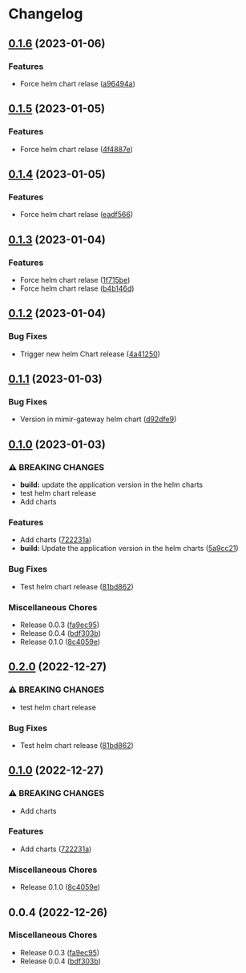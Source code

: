 # Changelog

## [0.1.6](https://github.com/celest-io/go-release-please/compare/loki-gateway-v0.1.5...loki-gateway-v0.1.6) (2023-01-06)


### Features

* Force helm chart relase ([a96494a](https://github.com/celest-io/go-release-please/commit/a96494aec215298f8dc3da6805192dcc0290309a))

## [0.1.5](https://github.com/celest-io/go-release-please/compare/loki-gateway-v0.1.4...loki-gateway-v0.1.5) (2023-01-05)


### Features

* Force helm chart relase ([4f4887e](https://github.com/celest-io/go-release-please/commit/4f4887e4f49d65cca52fe362c8d453c070535fcc))

## [0.1.4](https://github.com/celest-io/go-release-please/compare/loki-gateway-v0.1.3...loki-gateway-v0.1.4) (2023-01-05)


### Features

* Force helm chart relase ([eadf566](https://github.com/celest-io/go-release-please/commit/eadf5661dfbdbc3c834b43a21d0aa739a3e8e7d9))

## [0.1.3](https://github.com/celest-io/go-release-please/compare/loki-gateway-v0.1.2...loki-gateway-v0.1.3) (2023-01-04)


### Features

* Force helm chart relase ([1f715be](https://github.com/celest-io/go-release-please/commit/1f715be2f20b4465703adb416282e140881084c2))
* Force helm chart relase ([b4b146d](https://github.com/celest-io/go-release-please/commit/b4b146de7d49587251510b0d3f43cfe7f843a5de))

## [0.1.2](https://github.com/celest-io/go-release-please/compare/loki-gateway-v0.1.1...loki-gateway-v0.1.2) (2023-01-04)


### Bug Fixes

* Trigger new helm Chart release ([4a41250](https://github.com/celest-io/go-release-please/commit/4a41250ea53fe898f2dacc0040cc267b21437245))

## [0.1.1](https://github.com/celest-io/go-release-please/compare/loki-gateway-v0.1.0...loki-gateway-v0.1.1) (2023-01-03)


### Bug Fixes

* Version in mimir-gateway helm chart ([d92dfe9](https://github.com/celest-io/go-release-please/commit/d92dfe9b144bda6ac5c23f6e29223588712905c2))

## [0.1.0](https://github.com/celest-io/go-release-please/compare/loki-gateway-v0.2.0...loki-gateway-v0.1.0) (2023-01-03)


### ⚠ BREAKING CHANGES

* **build:** update the application version in the helm charts
* test helm chart release
* Add charts

### Features

* Add charts ([722231a](https://github.com/celest-io/go-release-please/commit/722231a716401220061b270d8383c78ad4f4a5f4))
* **build:** Update the application version in the helm charts ([5a9cc21](https://github.com/celest-io/go-release-please/commit/5a9cc21516cd2fcfb659ece5e565e0d91aa5f33d))


### Bug Fixes

* Test helm chart release ([81bd862](https://github.com/celest-io/go-release-please/commit/81bd862dc4147aeecacf5d786fa021821502ac04))


### Miscellaneous Chores

* Release 0.0.3 ([fa9ec95](https://github.com/celest-io/go-release-please/commit/fa9ec950429099513c7e9fb86dc9ed8ba271d630))
* Release 0.0.4 ([bdf303b](https://github.com/celest-io/go-release-please/commit/bdf303b2f238e5dfb8c39b383f1b87df36261c0d))
* Release 0.1.0 ([8c4059e](https://github.com/celest-io/go-release-please/commit/8c4059e895dd053754435ba583e699bb00f27863))

## [0.2.0](https://github.com/celest-io/go-release-please/compare/loki-gateway-chart-v0.1.0...loki-gateway-chart-v0.2.0) (2022-12-27)


### ⚠ BREAKING CHANGES

* test helm chart release

### Bug Fixes

* Test helm chart release ([81bd862](https://github.com/celest-io/go-release-please/commit/81bd862dc4147aeecacf5d786fa021821502ac04))

## [0.1.0](https://github.com/celest-io/go-release-please/compare/loki-gateway-chart-v0.0.4...loki-gateway-chart-v0.1.0) (2022-12-27)


### ⚠ BREAKING CHANGES

* Add charts

### Features

* Add charts ([722231a](https://github.com/celest-io/go-release-please/commit/722231a716401220061b270d8383c78ad4f4a5f4))


### Miscellaneous Chores

* Release 0.1.0 ([8c4059e](https://github.com/celest-io/go-release-please/commit/8c4059e895dd053754435ba583e699bb00f27863))

## 0.0.4 (2022-12-26)


### Miscellaneous Chores

* Release 0.0.3 ([fa9ec95](https://github.com/celest-io/go-release-please/commit/fa9ec950429099513c7e9fb86dc9ed8ba271d630))
* Release 0.0.4 ([bdf303b](https://github.com/celest-io/go-release-please/commit/bdf303b2f238e5dfb8c39b383f1b87df36261c0d))
